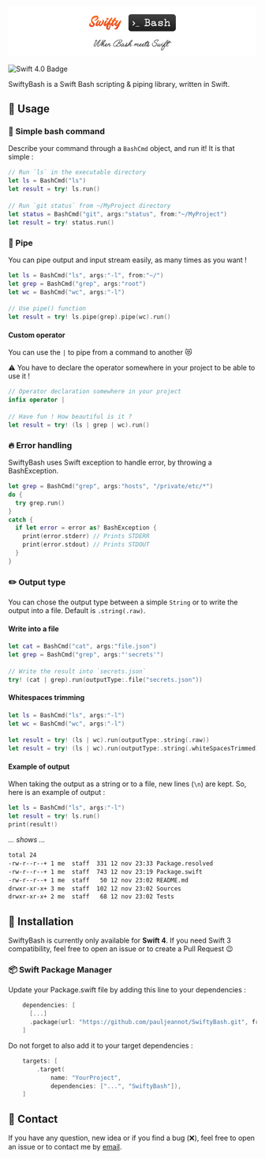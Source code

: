 ![SwiftyBash Logo : When Bash meets Swift](/swiftybash.png)

![Swift 4.0 Badge](https://img.shields.io/badge/Swift-4.0-brightgreen.svg)

SwiftyBash is a Swift Bash scripting &amp; piping library, written in Swift.

## 🤖 Usage

### 🚀 Simple bash command

Describe your command through a `BashCmd` object, and run it! It is that simple :

```swift
// Run `ls` in the executable directory
let ls = BashCmd("ls")
let result = try! ls.run()

// Run `git status` from ~/MyProject directory
let status = BashCmd("git", args:"status", from:"~/MyProject")
let result = try! status.run()
```

### 🤝 Pipe

You can pipe output and input stream easily, as many times as you want !

```swift
let ls = BashCmd("ls", args:"-l", from:"~/")
let grep = BashCmd("grep", args:"root")
let wc = BashCmd("wc", args:"-l")

// Use pipe() function
let result = try! ls.pipe(grep).pipe(wc).run()
```

#### Custom operator

You can use the `|` to pipe from a command to another 😻

⚠️ You have to declare the operator somewhere in your project to be able to use it !

```swift
// Operator declaration somewhere in your project
infix operator |

// Have fun ! How beautiful is it ?
let result = try! (ls | grep | wc).run()
```

### 🔥 Error handling

SwiftyBash uses Swift exception to handle error, by throwing a BashException.

```swift
let grep = BashCmd("grep", args:"hosts", "/private/etc/*")
do {
  try grep.run()
}
catch {
  if let error = error as? BashException {
    print(error.stderr) // Prints STDERR
    print(error.stdout) // Prints STDOUT
  }
}

```

### ✏️ Output type

You can chose the output type between a simple `String` or to write the output into a file.
Default is `.string(.raw)`.

#### Write into a file
```swift
let cat = BashCmd("cat", args:"file.json")
let grep = BashCmd("grep", args:"'secrets'")

// Write the result into `secrets.json`
try! (cat | grep).run(outputType:.file("secrets.json"))
```

#### Whitespaces trimming
```swift
let ls = BashCmd("ls", args:"-l")
let wc = BashCmd("wc", args:"-l")

let result = try! (ls | wc).run(outputType:.string(.raw))                 // result is `       6`
let result = try! (ls | wc).run(outputType:.string(.whiteSpacesTrimmed))  // result is `6`
```

#### Example of output

When taking the output as a string or to a file, new lines (`\n`) are kept. So, here is an example of output :

```swift
let ls = BashCmd("ls", args:"-l")
let result = try! ls.run()
print(result!)
```
*... shows ...*
```bash
total 24
-rw-r--r--+ 1 me  staff  331 12 nov 23:33 Package.resolved
-rw-r--r--+ 1 me  staff  743 12 nov 23:19 Package.swift
-rw-r--r--+ 1 me  staff   50 12 nov 23:02 README.md
drwxr-xr-x+ 3 me  staff  102 12 nov 23:02 Sources
drwxr-xr-x+ 2 me  staff   68 12 nov 23:02 Tests
```

## 🚧 Installation

SwiftyBash is currently only available for **Swift 4**. If you need Swift 3 compatibility, feel free to open an issue or to create a Pull Request 😉

### 📦 Swift Package Manager

Update your Package.swift file by adding this line to your dependencies :

```swift
    dependencies: [
      [...]
      .package(url: "https://github.com/pauljeannot/SwiftyBash.git", from: "1.0.0"),
    ]
```

Do not forget to also add it to your target dependencies :

```swift
    targets: [
        .target(
            name: "YourProject",
            dependencies: ["...", "SwiftyBash"]),
    ]
```

## 👤 Contact

If you have any question, new idea or if you find a bug (❌), feel free to open an issue or to contact me by [email](paul.jeannot95@gmail.com).
